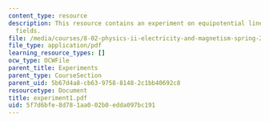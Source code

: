 ```yaml
---
content_type: resource
description: This resource contains an experiment on equipotential lines and electric
  fields.
file: /media/courses/8-02-physics-ii-electricity-and-magnetism-spring-2007/5f7d6bfe8d781aa002b0edda097bc191_experiment1.pdf
file_type: application/pdf
learning_resource_types: []
ocw_type: OCWFile
parent_title: Experiments
parent_type: CourseSection
parent_uid: 5b67d4a8-cb63-9758-8148-2c1bb40692c8
resourcetype: Document
title: experiment1.pdf
uid: 5f7d6bfe-8d78-1aa0-02b0-edda097bc191
---
```

